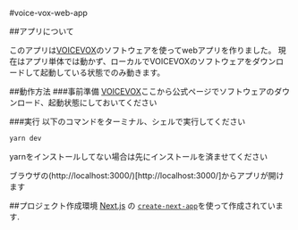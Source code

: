 #voice-vox-web-app

##アプリについて

このアプリは[VOICEVOX](https://voicevox.hiroshiba.jp/)のソフトウェアを使ってwebアプリを作りました。
現在はアプリ単体では動かず、ローカルでVOICEVOXのソフトウェアをダウンロードして起動している状態でのみ動きます。

##動作方法
###事前準備
[VOICEVOX](https://voicevox.hiroshiba.jp/)ここから公式ページでソフトウェアのダウンロード、起動状態にしておいてください

###実行
以下のコマンドをターミナル、シェルで実行してください
```bash
yarn dev
```

yarnをインストールしてない場合は先にインストールを済ませてください

ブラウザの(http://localhost:3000/)[http://localhost:3000/]からアプリが開けます

##プロジェクト作成環境
[Next.js](https://nextjs.org/) の [`create-next-app`](https://github.com/vercel/next.js/tree/canary/packages/create-next-app)を使って作成されています.